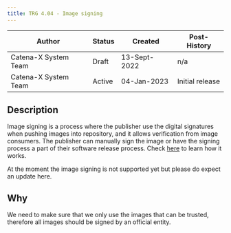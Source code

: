 ```yaml
---
title: TRG 4.04 - Image signing
---
```


| Author               | Status | Created      | Post-History    |
|----------------------|--------|--------------|-----------------|
| Catena-X System Team | Draft  | 13-Sept-2022 | n/a             |
| Catena-X System Team | Active | 04-Jan-2023  | Initial release |

## Description

Image signing is a process where the publisher use the digital signatures when pushing images into repository, and it allows verification from image consumers. The publisher can manually sign the image or have the signing process a part of their software release process. Check [here](https://docs.docker.com/engine/security/trust/#signing-images-with-docker-content-trust) to learn how it works.

At the moment the image signing is not supported yet but please do expect an update here.

## Why

We need to make sure that we only use the images that can be trusted, therefore all images should be signed by an official entity.
